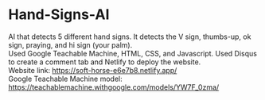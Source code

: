 # Hand-Signs-AI
AI that detects 5 different hand signs. It detects the V sign, thumbs-up, ok sign, praying, and hi sign (your palm).\
Used Google Teachable Machine, HTML, CSS, and Javascript. Used Disqus to create a comment tab and Netlify to deploy the website.\
Website link: https://soft-horse-e6e7b8.netlify.app/ <br/>
Google Teachable Machine model: https://teachablemachine.withgoogle.com/models/YW7F_0zma/


